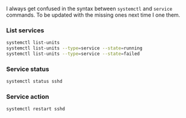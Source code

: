 [tags]: # '["systemd", "systemctl"]'
[title]: # 'Systemctl & systemd cheatsheet'

I always get confused in the syntax between `systemctl` and `service` commands. To be updated with the missing ones next time I one them.

### List services

```bash
systemctl list-units
systemctl list-units --type=service --state=running
systemctl list-units --type=service --state=failed
```

### Service status

```bash
systemctl status sshd
```

### Service action

```bash
systemctl restart sshd
```
